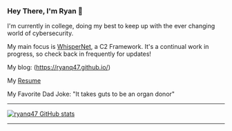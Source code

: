 ### Hey There, I'm Ryan 👋

I'm currently in college, doing my best to keep up with the ever changing world of cybersecurity.

My main focus is [WhisperNet](https://github.com/ryanq47/WhisperNet-Offensive), a C2 Framework. It's a continual work in progress, so check back in frequently for updates!

My blog: (https://ryanq47.github.io/)

My [Resume](https://github.com/ryanq47/resume/blob/main/Kleffman_Ryan_Resume.pdf)

My Favorite Dad Joke: "It takes guts to be an organ donor"

--------------------------------------------------------------

[![ryanq47 GitHub stats](https://github-readme-stats.vercel.app/api?username=ryanq47)](https://github.com/ryanq47/github-readme-stats)


--------------------------------------------------------------
<!--
**ryanq47/ryanq47** is a ✨ _special_ ✨ repository because its `README.md` (this file) appears on your GitHub profile.

Here are some ideas to get you started:

- 🔭 I’m currently working on ...
- 🌱 I’m currently learning ...
- 👯 I’m looking to collaborate on ...
- 🤔 I’m looking for help with ...
- 💬 Ask me about ...
- 📫 How to reach me: ...
- 😄 Pronouns: ...
- ⚡ Fun fact: ...
-->

